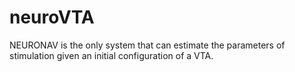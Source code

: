 # neuroVTA
NEURONAV is the only system that can estimate the parameters of stimulation given an initial configuration of a VTA.
